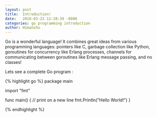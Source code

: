 ```yaml
---
layout: post
title:  Introduction!
date:   2018-03-22 12:28:39 -0800
categories: go programming introduction
author: Himanshu
---
```


Go is a wonderful language! It combines great ideas from various programming
languages: pointers like C, garbage collection like Python, goroutines for
concurrency like Erlang processes, channels for communicating between goroutines like Erlang message passing, and no classes!

Lets see a complete Go program :

{% highlight go %}
package main

import "fmt"

func main() {
    // print on a new line
    fmt.Println("Hello World!")
}

{% endhighlight %}
